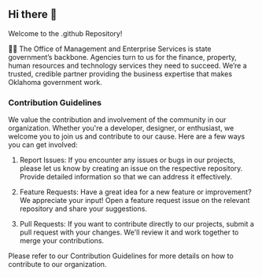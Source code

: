 ## Hi there 👋
Welcome to the .github Repository!

🙋‍♀️ The Office of Management and Enterprise Services is state government’s backbone. Agencies turn to us for the finance, property, human resources and technology services they need to succeed. We’re a trusted, credible partner providing the business expertise that makes Oklahoma government work.

### Contribution Guidelines
We value the contribution and involvement of the community in our organization. Whether you're a developer, designer, or enthusiast, we welcome you to join us and contribute to our cause. Here are a few ways you can get involved:

1. Report Issues: If you encounter any issues or bugs in our projects, please let us know by creating an issue on the respective repository. Provide detailed information so that we can address it effectively.

2. Feature Requests: Have a great idea for a new feature or improvement? We appreciate your input! Open a feature request issue on the relevant repository and share your suggestions.

3. Pull Requests: If you want to contribute directly to our projects, submit a pull request with your changes. We'll review it and work together to merge your contributions.

Please refer to our Contribution Guidelines for more details on how to contribute to our organization.


